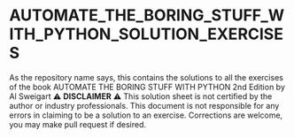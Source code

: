 # AUTOMATE_THE_BORING_STUFF_WITH_PYTHON_SOLUTION_EXERCISES
As the repository name says, this contains the solutions to all the exercises of the book AUTOMATE THE BORING STUFF WITH PYTHON 2nd Edition by Al Sweigart
⚠️ **DISCLAIMER** ⚠️
This solution sheet is not certified by the author or industry professionals. This document is not responsible for any errors in claiming to be a solution to an exercise. Corrections are welcome, you may make pull request if desired.
